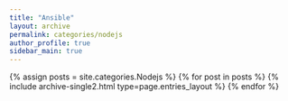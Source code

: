 ```yaml
---
title: "Ansible"
layout: archive
permalink: categories/nodejs
author_profile: true
sidebar_main: true
---
```


{% assign posts = site.categories.Nodejs %}
{% for post in posts %} {% include archive-single2.html type=page.entries_layout %} {% endfor %}
